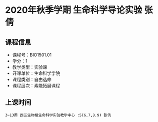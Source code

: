 # 2020年秋季学期 生命科学导论实验 张倩






## 课程信息

- 课程号：BIO1501.01
- 学分：1
- 教学类型：实验课
- 开课单位：生命科学学院
- 课程类别：自由选修
- 课程层次：素能拓展课程

## 上课时间

```
3~13周 西区生物楼生命科学实验教学中心 :5(6,7,8,9) 张倩
```

